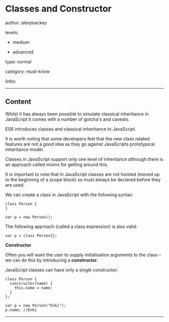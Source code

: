 # Classes and Constructor
author: alexjmackey

levels:

  - medium

  - advanced

type: normal

category: must-know

links:

---
## Content

Whilst it has always been possible to simulate classical inheritance in JavaScript it comes with a number of gotcha's and caveats. 

ES6 introduces classes and classical inheritance to JavaScript. 

It is worth noting that some developers feel that the new class related features are not a good idea as they go against JavaScripts prototypical inheritance model.

Classes in JavaScript support only one level of inheritance although there is an approach called mixins for getting around this. 

It is important to note that in JavaScript classes are not hoisted (moved up to the beginning of a scope block) so must always be declared before they are used.

We can create a class in JavaScript with the following syntax:

```
class Person {
}

var p = new Person();
```

The following approach (called a class expression) is also valid:

```
var p = class Person{};
```

**Constructor**

Often you will want the user to supply initialisation arguments to the class – we can do this by introducing a **constructor**. 

JavaScript classes can have only a single constructor:

```
class Person {
  constructor(name) {
    this.name = name;
  }
};

var p = new Person("Enki");
p.name; //Enki
```

---
